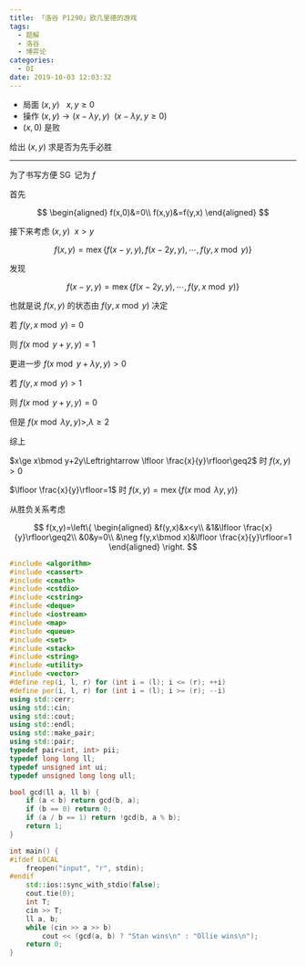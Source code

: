 ```yaml
---
title: 「洛谷 P1290」欧几里德的游戏
tags:
  - 题解
  - 洛谷
  - 博弈论
categories:
  - OI
date: 2019-10-03 12:03:32
---
```


- 局面 $(x,y)~~~x,y\geq0$
- 操作 $(x,y)\rightarrow(x-\lambda y, y)~~(x-\lambda y,y\geq0)$
- $(x,0)$ 是败

给出 $(x,y)$ 求是否为先手必胜

<!-- more -->

---

为了书写方便 $\operatorname{SG}$ 记为 $f$

首先

$$
\begin{aligned}
f(x,0)&=0\\
f(x,y)&=f(y,x)
\end{aligned}
$$

接下来考虑 $(x,y)~~x>y$

$$
f(x,y)=\operatorname{mex}\{f(x-y,y),f(x-2y,y),\cdots,f(y, x \bmod y)\}
$$

发现

$$
f(x-y,y)=\operatorname{mex}\{f(x-2y,y),\cdots,f(y, x \bmod y)\}
$$

也就是说 $f(x,y)$ 的状态由 $f(y, x\bmod y)$ 决定

若 $f(y,x\bmod y)=0$

则 $f(x\bmod y +y, y)=1$

更进一步 $f(x\bmod y+\lambda y, y) > 0$

若 $f(y, x\bmod y)>1$

则 $f(x\bmod y+y,y)=0$

但是 $f(x\bmod \lambda y, y)>,\lambda\geq 2$

综上

$x\ge x\bmod y+2y\Leftrightarrow \lfloor \frac{x}{y}\rfloor\geq2$ 时 $f(x,y)>0$

$\lfloor \frac{x}{y}\rfloor=1$ 时 $f(x,y)=\operatorname{mex}\{f(x\bmod \lambda y,y)\}$

从胜负关系考虑

$$
f(x,y)=\left\{
\begin{aligned}
&f(y,x)&x<y\\
&1&\lfloor \frac{x}{y}\rfloor\geq2\\
&0&y=0\\
&\neg f(y,x\bmod x)&\lfloor \frac{x}{y}\rfloor=1
\end{aligned}
\right.
$$

```cpp
#include <algorithm>
#include <cassert>
#include <cmath>
#include <cstdio>
#include <cstring>
#include <deque>
#include <iostream>
#include <map>
#include <queue>
#include <set>
#include <stack>
#include <string>
#include <utility>
#include <vector>
#define rep(i, l, r) for (int i = (l); i <= (r); ++i)
#define per(i, l, r) for (int i = (l); i >= (r); --i)
using std::cerr;
using std::cin;
using std::cout;
using std::endl;
using std::make_pair;
using std::pair;
typedef pair<int, int> pii;
typedef long long ll;
typedef unsigned int ui;
typedef unsigned long long ull;

bool gcd(ll a, ll b) {
    if (a < b) return gcd(b, a);
    if (b == 0) return 0;
    if (a / b == 1) return !gcd(b, a % b);
    return 1;
}

int main() {
#ifdef LOCAL
    freopen("input", "r", stdin);
#endif
    std::ios::sync_with_stdio(false);
    cout.tie(0);
    int T;
    cin >> T;
    ll a, b;
    while (cin >> a >> b)
        cout << (gcd(a, b) ? "Stan wins\n" : "Ollie wins\n");
    return 0;
}
```